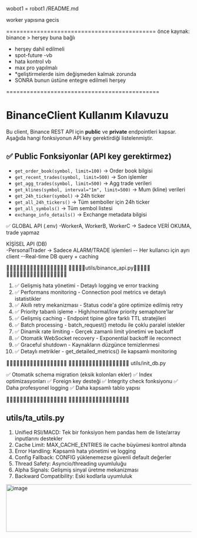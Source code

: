 wobot1 = robot1
/README.md

worker yapısına gecis

============================================
önce kaynak: binance > herşey buna bağlı
* herşey dahil edilmeli
* spot-future -vb
* hata kontrol vb
* max pro yapılmalı
* *geliştirmelerde isim değişmeden kalmak zorunda
* SONRA bunun üstüne entegre edilmeli herşey


=============================================


# BinanceClient Kullanım Kılavuzu

Bu client, Binance REST API için **public** ve **private** endpointleri kapsar.  
Aşağıda hangi fonksiyonun API key gerektirdiği listelenmiştir.

## ✅ Public Fonksiyonlar (API key gerektirmez)
- `get_order_book(symbol, limit=100)` → Order book bilgisi
- `get_recent_trades(symbol, limit=500)` → Son işlemler
- `get_agg_trades(symbol, limit=500)` → Agg trade verileri
- `get_klines(symbol, interval="1m", limit=500)` → Mum (kline) verileri
- `get_24h_ticker(symbol)` → 24h ticker
- `get_all_24h_tickers()` → Tüm semboller için 24h ticker
- `get_all_symbols()` → Tüm sembol listesi
- `exchange_info_details()` → Exchange metadata bilgisi
 ` ` `
 ` ` `


✅ 
GLOBAL API (.env)
-WorkerA, WorkerB, WorkerC → Sadece VERİ OKUMA, trade yapmaz

KİŞİSEL API (DB)  
-PersonalTrader → Sadece ALARM/TRADE işlemleri
-- Her kullanıcı için ayrı client
--Real-time DB query + caching

🔶🔶🔶🔶🔶🔶🔶🔶🔶🔶🔶🔶🔶🔶🔶🔶🔶🔶
🔶🔶🔶🔶🔶utils/binance_api.py🔶🔶🔶🔶🔶
🔶🔶🔶🔶🔶🔶🔶🔶🔶🔶🔶🔶🔶🔶🔶🔶🔶🔶
1. ✅ Gelişmiş hata yönetimi - Detaylı logging ve error tracking
2. ✅ Performans monitoring - Connection pool metrics ve detaylı istatistikler
3. ✅ Akıllı retry mekanizması - Status code'a göre optimize edilmiş retry
4. ✅ Priority tabanlı işleme - High/normal/low priority semaphore'lar
5. ✅ Gelişmiş caching - Endpoint tipine göre farklı TTL stratejileri
6. ✅ Batch processing - batch_request() metodu ile çoklu paralel istekler
7. ✅ Dinamik rate limiting - Gerçek zamanlı limit yönetimi ve backoff
8. ✅ Otomatik WebSocket recovery - Exponential backoff ile reconnect
9. ✅ Graceful shutdown - Kaynakların düzgünce temizlenmesi
10. ✅ Detaylı metrikler - get_detailed_metrics() ile kapsamlı monitoring



🔶🔶🔶🔶🔶🔶🔶🔶🔶🔶🔶🔶🔶🔶🔶🔶🔶🔶
🔶🔶🔶🔶🔶🔶🔶🔶🔶🔶🔶🔶🔶🔶🔶🔶🔶🔶
utils/init_db.py

✅ Otomatik schema migration (eksik kolonları ekler)
✅ Index optimizasyonları
✅ Foreign key desteği
✅ Integrity check fonksiyonu
✅ Daha profesyonel logging
✅ Daha kapsamlı tablo yapısı


🔶🔶🔶🔶🔶🔶🔶🔶🔶🔶🔶🔶🔶🔶🔶🔶🔶🔶
🔶🔶🔶🔶🔶🔶🔶🔶🔶🔶🔶🔶🔶🔶🔶🔶🔶🔶
## utils/ta_utils.py

1. Unified RSI/MACD: Tek bir fonksiyon hem pandas hem de liste/array inputlarını destekler
2. Cache Limit: MAX_CACHE_ENTRIES ile cache büyümesi kontrol altında
3. Error Handling: Kapsamlı hata yönetimi ve logging
4. Config Fallback: CONFIG yüklenemezse güvenli default değerler
5. Thread Safety: Asyncio/threading uyumluluğu
6. Alpha Signals: Gelişmiş sinyal üretme mekanizması
7. Backward Compatibility: Eski kodlarla uyumluluk
<img width="524" height="129" alt="image" src="https://github.com/user-attachments/assets/b5082c45-6044-4c5c-b072-ec4f7476839b" />








